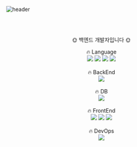 ![header](https://capsule-render.vercel.app/api?type=slice&color=auto&height=200&text=welcome&fontAlign=70&rotate=13&fontAlignY=25&desc=unit74's%20github%20profile&descAlign=70.&descAlignY=44)

<br><br>
<p align="center">
    🌞 백엔드 개발자입니다 🌞<br>    
</p>

<p align="center">
    🔥 Language <br>
    <img src="https://img.shields.io/badge/C++-00599C?style=for-the-badge&logo=C%2B%2B&logoColor=white"> 
    <img src="https://img.shields.io/badge/JAVA-007396?style=for-the-badge&logo=java&logoColor=white"> 
    <img src="https://img.shields.io/badge/Python-3776AB?style=for-the-badge&logo=Python&logoColor=white">
    <img src="https://img.shields.io/badge/JavaScript-F7DF1E?style=for-the-badge&logo=JavaScript&logoColor=white">
    <br><br>
    🔥 BackEnd <br>
    <img src="https://img.shields.io/badge/SpringBoot-6DB33F?style=for-the-badge&logo=SpringBoot&logoColor=white">
    <br><br>
    🔥 DB <br>
    <img src="https://img.shields.io/badge/MySQL-4479A1?style=for-the-badge&logo=MySQL&logoColor=white">
    <br><br>
    🔥 FrontEnd <br>
    <img src="https://img.shields.io/badge/React-61DAFB?style=for-the-badge&logo=React&logoColor=white">
    <img src="https://img.shields.io/badge/html-E34F26?style=for-the-badge&logo=html5&logoColor=white">
    <img src="https://img.shields.io/badge/css-1572B6?style=for-the-badge&logo=css3&logoColor=white">
    <br><br>
    🔥 DevOps <br>
    <img src="https://img.shields.io/badge/AWS-232F3E?style=for-the-badge&logo=Amazon AWS&logoColor=white">
</p>
<br><br>
